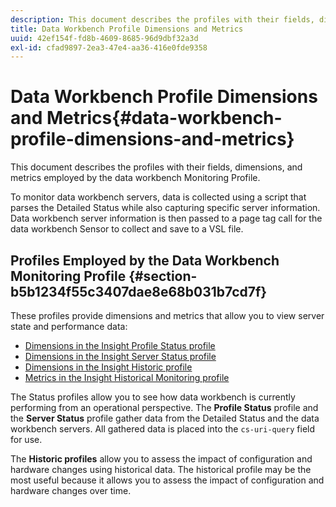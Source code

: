 ```yaml
---
description: This document describes the profiles with their fields, dimensions, and metrics employed by the data workbench Monitoring Profile.
title: Data Workbench Profile Dimensions and Metrics
uuid: 42ef154f-fd8b-4609-8685-96d9dbf32a3d
exl-id: cfad9897-2ea3-47e4-aa36-416e0fde9358
---
```

# Data Workbench Profile Dimensions and Metrics{#data-workbench-profile-dimensions-and-metrics}

This document describes the profiles with their fields, dimensions, and metrics employed by the data workbench Monitoring Profile.

 To monitor data workbench servers, data is collected using a script that parses the Detailed Status while also capturing specific server information. Data workbench server information is then passed to a page tag call for the data workbench Sensor to collect and save to a VSL file.

## Profiles Employed by the Data Workbench Monitoring Profile {#section-b5b1234f55c3407dae8e68b031b7cd7f}

These profiles provide dimensions and metrics that allow you to view server state and performance data:

* [Dimensions in the Insight Profile Status profile](../../../home/monitoring-installation/monitoring-appendix/monitoring-profile-status.md#concept-d4cd7da41c8a42bab4aea25418264e64) 
* [Dimensions in the Insight Server Status profile](../../../home/monitoring-installation/monitoring-appendix/monitoring-servers-profile.md#concept-8cbeb91e99bc42e2b52b22d551423f8a) 
* [Dimensions in the Insight Historic profile](../../../home/monitoring-installation/monitoring-appendix/monitoring-historical.md#concept-a42837c9c9274f83ad5bc5a6720f02b0) 
* [Metrics in the Insight Historical Monitoring profile](../../../home/monitoring-installation/monitoring-appendix/monitoring-hist-metrics.md#concept-8fece88b1f014637bbc7c8372ee93203)

The Status profiles allow you to see how data workbench is currently performing from an operational perspective. The **Profile Status** profile and the **Server Status** profile gather data from the Detailed Status and the data workbench servers. All gathered data is placed into the `cs-uri-query` field for use.

The **Historic profiles** allow you to assess the impact of configuration and hardware changes using historical data. The historical profile may be the most useful because it allows you to assess the impact of configuration and hardware changes over time.
